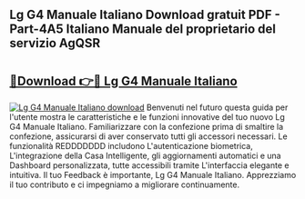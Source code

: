 ## Lg G4 Manuale Italiano Download gratuit PDF - Part-4A5 Italiano Manuale del proprietario del servizio AgQSR

# <h2><a href="http://df9hdl0.blite.top/?on=Lg+G4+Manuale+Italiano">🔗Download 👉🔴 Lg G4 Manuale Italiano</a></h2>

[![Lg G4 Manuale Italiano download](https://i.imgur.com/lujVjoI.png)](http://df9hdl0.blite.top/?on=Lg+G4+Manuale+Italiano)
Benvenuti nel futuro questa guida per l'utente mostra le caratteristiche e le funzioni innovative del tuo nuovo Lg G4 Manuale Italiano. Familiarizzare con la confezione prima di smaltire la confezione, assicurarsi di aver conservato tutti gli accessori necessari. Le funzionalità REDDDDDDD includono L'autenticazione biometrica, L'integrazione della Casa Intelligente, gli aggiornamenti automatici e una Dashboard personalizzata, tutte accessibili tramite L'interfaccia elegante e intuitiva. Il tuo Feedback è importante, Lg G4 Manuale Italiano. Apprezziamo il tuo contributo e ci impegniamo a migliorare continuamente.
